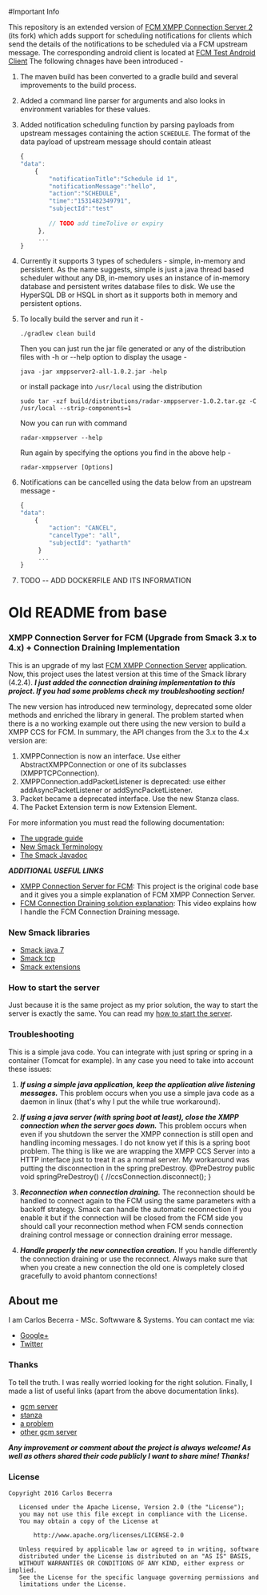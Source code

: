 #Important Info

This repository is an extended version of [FCM XMPP Connection Server 2](https://github.com/carlosCharz/fcmxmppserverv2) (its fork) which adds support for scheduling notifications for clients which send the details of the notifications to be scheduled via a FCM upstream message. The corresponding android client is located at [FCM Test Android Client](https://github.com/yatharthranjan/FCMTest)
The following chnages have been introduced -

1. The maven build has been converted to a gradle build and several improvements to the build process.
2. Added a command line parser for arguments and also looks in environment variables for these values.
3. Added notification scheduling function by parsing payloads from upstream messages containing the action `SCHEDULE`. The format of the data payload of upstream message should contain atleast
    ```javascript
    {
    "data":
        {
            "notificationTitle":"Schedule id 1",
            "notificationMessage":"hello",
            "action":"SCHEDULE",
            "time":"1531482349791",
            "subjectId":"test"
            
            // TODO add timeTolive or expiry
         },
         ...
    }
    ```
4. Currently it supports 3 types of schedulers - simple, in-memory and persistent. As the name suggests, simple is just a java thread based scheduler without any DB, in-memory uses an instance of in-memory database and persistent writes database files to disk. We use the HyperSQL DB or HSQL in short as it supports both in memory and persistent options.
5. To locally build the server and run it - 
    ```shell
    ./gradlew clean build
    ```
    Then you can just run the jar file generated or any of the distribution files with -h or --help option to display the usage -
    ```shell
    java -jar xmppserver2-all-1.0.2.jar -help
    ```
    
    or install package into `/usr/local` using the distribution
    ```shell
    sudo tar -xzf build/distributions/radar-xmppserver-1.0.2.tar.gz -C /usr/local --strip-components=1
    ```
    Now you can run with command
    ```shell
    radar-xmppserver --help
    ```
    
    Run again by specifying the options you find in the above help -
    ```shell
    radar-xmppserver [Options]
    ```
    
6. Notifications can be cancelled using the data below from an upstream message - 
    ```javascript
    {
    "data":
        {
            "action": "CANCEL",
            "cancelType": "all",
            "subjectId": "yatharth"
         }
         ...
    }

    ```
7. TODO -- ADD DOCKERFILE AND ITS INFORMATION

# Old README from base

### XMPP Connection Server for FCM (Upgrade from Smack 3.x to 4.x) + Connection Draining Implementation
This is an upgrade of my last [FCM XMPP Connection Server](https://github.com/carlosCharz/fcmxmppserver) application. Now, this project uses the latest version at this time of the Smack library (4.2.4). _**I just added the connection draining implementation to this project. If you had some problems check my troubleshooting section!**_

The new version has introduced new terminology, deprecated some older methods and enriched the library in general. The problem started when there is a no working example out there using the new version to build a XMPP CCS for FCM. In summary, the API changes from the 3.x to the 4.x version are:

1. XMPPConnection is now an interface. Use either AbstractXMPPConnection or one of its subclasses (XMPPTCPConnection).
2. XMPPConnection.addPacketListener is deprecated: use either addAsyncPacketListener or addSyncPacketListener.
3. Packet became a deprecated interface. Use the new Stanza class.
4. The Packet Extension term is now Extension Element.
  
For more information you must read the following documentation: 
 
* [The upgrade guide](https://github.com/igniterealtime/Smack/wiki/Smack-4.1-Readme-and-Upgrade-Guide)
* [New Smack Terminology](https://github.com/igniterealtime/Smack/wiki/New-Smack-Terminology)
* [The Smack Javadoc](http://download.igniterealtime.org/smack/docs/latest/javadoc/)

_**ADDITIONAL USEFUL LINKS**_

* [XMPP Connection Server for FCM](https://github.com/carlosCharz/fcmxmppserver): This project is the original code base and it gives you a simple explanation of FCM XMPP Connection Server.
* [FCM Connection Draining solution explanation](https://youtu.be/6AQCnNWPksg): This video explains how I handle the FCM Connection Draining message.

### New Smack libraries

 * [Smack java 7](https://mvnrepository.com/artifact/org.igniterealtime.smack/smack-java7)
 * [Smack tcp](https://mvnrepository.com/artifact/org.igniterealtime.smack/smack-tcp)
 * [Smack extensions](https://mvnrepository.com/artifact/org.igniterealtime.smack/smack-extensions)

### How to start the server
Just because it is the same project as my prior solution, the way to start the server is exactly the same. You can read my [how to start the server](https://github.com/carlosCharz/fcmxmppserver).

### Troubleshooting
This is a simple java code. You can integrate with just spring or spring in a container (Tomcat for example). In any case you need to take into account these issues: 

1. _**If using a simple java application, keep the application alive listening messages.**_ This problem occurs when you use a simple java code as a daemon in linux (that's why I put the while true workaround).

2. _**If using a java server (with spring boot at least), close the XMPP connection when the server goes down.**_ This problem occurs when even if you shutdown the server the XMPP connection is still open and handling incoming messages. I do not know yet if this is a spring boot problem. The thing is like we are wrapping the XMPP CCS Server into a HTTP interface just to treat it as a normal server. My workaround was putting the disconnection in the spring preDestroy. @PreDestroy public void springPreDestroy() { //ccsConnection.disconnect(); }

3. _**Reconnection when connection draining.**_ The reconnection should be handled to connect again to the FCM using the same parameters with a backoff strategy. Smack can handle the automatic reconnection if you enable it but if the connection will be closed from the FCM side you should call your reconnection method when FCM sends connection draining control message or connection draining error message.

4. _**Handle properly the new connection creation.**_ If you handle differently the connection draining or use the reconnect. Always make sure that when you create a new connection the old one is completely closed gracefully to avoid phantom connections!

## About me
I am Carlos Becerra - MSc. Softwware & Systems. You can contact me via:

* [Google+](https://plus.google.com/+CarlosBecerraRodr%C3%ADguez)
* [Twitter](https://twitter.com/CarlosBecerraRo)

### Thanks
To tell the truth. I was really worried looking for the right solution. Finally, I made a list of useful links (apart from the above documentation links).

* [gcm server](http://www.marothiatechs.com/2015/08/building-your-own-android-chat_18.html)
* [stanza](http://www.programcreek.com/java-api-examples/index.php?api=org.jivesoftware.smack.packet.Stanza)
* [a problem](https://community.igniterealtime.org/thread/59532)
* [other gcm server](https://github.com/googlesamples/friendlyping/blob/master/server/Java/src/main/java/com/gcm/samples/friendlyping/GcmServer.java)

_**Any improvement or comment about the project is always welcome! As well as others shared their code publicly I want to share mine! Thanks!**_

### License
```javas
Copyright 2016 Carlos Becerra

   Licensed under the Apache License, Version 2.0 (the "License");
   you may not use this file except in compliance with the License.
   You may obtain a copy of the License at

       http://www.apache.org/licenses/LICENSE-2.0

   Unless required by applicable law or agreed to in writing, software
   distributed under the License is distributed on an "AS IS" BASIS,
   WITHOUT WARRANTIES OR CONDITIONS OF ANY KIND, either express or implied.
   See the License for the specific language governing permissions and
   limitations under the License.
